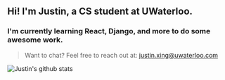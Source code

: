 ## Hi! I'm Justin, a CS student at UWaterloo.

### I'm currently learning **React, Django**, and more to do some awesome work.

> Want to chat?
Feel free to reach out at: justin.xing@uwaterloo.com

![Justin's github stats](https://github-readme-stats.vercel.app/api?username=justin-xing)

